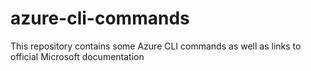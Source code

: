 # azure-cli-commands
This repository contains some Azure CLI commands as well as links to official Microsoft documentation
